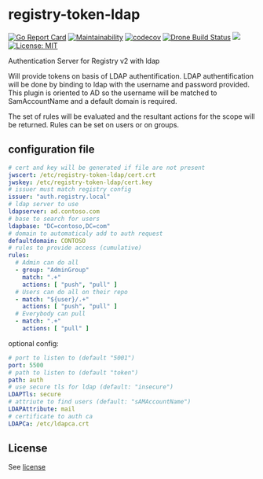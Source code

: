 # registry-token-ldap

[![Go Report Card](https://goreportcard.com/badge/github.com/cblomart/registry-token-ldap)](https://goreportcard.com/report/github.com/cblomart/registry-token-ldap) [![Maintainability](https://api.codeclimate.com/v1/badges/1b846ff830e068ea7658/maintainability)](https://codeclimate.com/github/cblomart/registry-token-ldap/maintainability) [![codecov](https://codecov.io/gh/cblomart/registry-token-ldap/branch/master/graph/badge.svg)](https://codecov.io/gh/cblomart/registry-token-ldap) [![Drone Build Status](https://drone.blomart.net/api/badges/cblomart/registry-token-ldap/status.svg)](https://drone.blomart.net/cblomart/registry-token-ldap) [![](https://images.microbadger.com/badges/image/cblomart/registry-token-ldap.svg)](https://microbadger.com/images/cblomart/registry-token-ldap "Get your own image badge on microbadger.com") [![License: MIT](https://img.shields.io/badge/License-MIT-yellow.svg)](https://opensource.org/licenses/MIT)

Authentication Server for Registry v2 with ldap

Will provide tokens on basis of LDAP authentification.
LDAP authentification will be done by binding to ldap with the username and password provided.
This plugin is oriented to AD so the username will be matched to SamAccountName and a default domain is required.

The set of rules will be evaluated and the resultant actions for the scope will be returned.
Rules can be set on users or on groups.

## configuration file

```yaml
# cert and key will be generated if file are not present
jwscert: /etc/registry-token-ldap/cert.crt
jwskey: /etc/registry-token-ldap/cert.key
# issuer must match registry config
issuer: "auth.registry.local"
# ldap server to use
ldapserver: ad.contoso.com
# base to search for users
ldapbase: "DC=contoso,DC=com"
# domain to automaticaly add to auth request
defaultdomain: CONTOSO
# rules to provide access (cumulative)
rules:
  # Admin can do all
  - group: "AdminGroup"
    match: ".+"
    actions: [ "push", "pull" ]
  # Users can do all on their repo
  - match: "${user}/.+"
    actions: [ "push", "pull" ]
  # Everybody can pull
  - match: ".+"
    actions: [ "pull" ]
```

optional config:

```yaml
# port to listen to (default "5001")
port: 5500
# path to listen to (default "token")
path: auth
# use secure tls for ldap (default: "insecure")
LDAPTls: secure
# attriute to find users (default: "sAMAccountName")
LDAPAttribute: mail 
# certificate to auth ca
LDAPCa: /etc/ldapca.crt
```

## License

See [license](./LICENSE)
